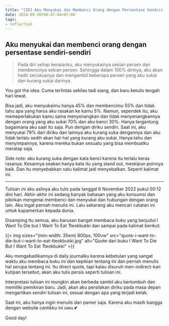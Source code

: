 ```yaml
---
title: "[ID] Aku Menyukai dan Membenci Orang dengan Persentase Sendiri-Sendiri"
date: 2024-09-30T08:47:04+07:00
tags: 
- reflection
---
```



## Aku menyukai dan membenci orang dengan persentase sendiri-sendiri


>Pada diri setiap kenalanku, aku menyukainya sekian persen dan membencinya sekian persen. Sehingga dalam 100% dirinya, aku akan hadir secukupnya dan mengambil beberapa persen yang aku sukai dan kurang sukai darinya.


You got the idea. Cuma terlintas sekilas tadi siang, dan baru ketulis tengah hari lewat.


Bisa jadi, aku menyukaimu hanya 45% dan membencimu 55% dan tidak tahu apa yang harus aku rasakan ke kamu 5%. Namun, sependek itu, aku memeperlakukan kamu sama menyenangkan dan tidak menyenangkannya dengan orang yang aku sukai 70% dan aku benci 30%. Hanya tergantung bagaimana aku saat itu saja.
Pun dengan diriku sendiri.
Saat ini, aku menyukai 79% dari diriku dan lainnya aku kurang suka dengannya dan aku tidak terlalu sedih akan hal-hal yang kurang aku sukai. Hanya tahu dan menyimpannya, karena mereka bukan sesuatu yang bisa membuatku meratap saja.


Side note: aku kurang suka dengan kata benci karena itu terlalu keras rasanya. Kesannya seakan hanya kata itu yang stand out, meskipun poinnya baik. Dan itu menyebabkan satu kalimat jadi menyebalkan. Seperti kalimat ini.

---

Tulisan ini aku aslinya aku tulis pada tanggal 6 November 2022 pukul 00:12 dini hari. Akhir-akhir ini sedang banyak bahasan yang aku konsumsi dan pikirkan mengenai membenci dan menyukai dan hubungan dengan orang lain. Aku ingat pernah menulis ini. Lalu sekarang aku mencari catatan ini untuk kupamerkan kepada dunia.

Disamping itu semua, aku barusan banget membaca buku yang berjudul I Want To Die but I Want To Eat Tteokbukki dan sampai pada kalimat berikut: 


{{< img sizes="(min-width: 35em) 800px, 100vw" src="quote-i-want-to-die-but-i-want-to-eat-tteokbukki.jpg" alt="Quote dari buku I Want To Die But I Want To Eat Tteokbukki" >}}


Aku mengabadikannya di daily journalku karena kebetulan yang sangat waktu aku membaca buku ini dan kepikian tentang ini dan pernah menulis hal serupa tentang ini. Itu direct quote, tapi kalau disuruh men-indirect-kan kutipan tersebut, akan aku tulis persis seperti tulisan ini.

Interpretasi tulisan ini mungkin akan berbeda sambil aku bertumbuh dan memiliki pemikiran baru. Jadi, akan aku persilakan diriku pada masa depan mengartikan sendiri tulisan ini, sesuai dengan apa yang terjadi kelak. 

Saat ini, aku hanya ingin menulis dan pamer saja. Karena aku masih bangga dengan website cantikku ini uwu 💕

Good day!